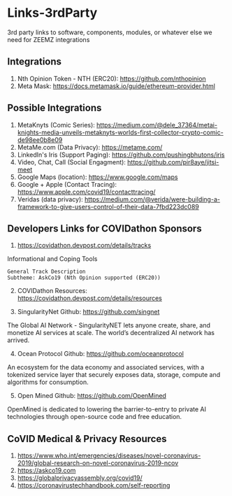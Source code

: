 # Links-3rdParty
3rd party links to software, components, modules, or whatever else we need for ZEEMZ integrations


## Integrations 
1. Nth Opinion Token - NTH (ERC20): https://github.com/nthopinion
2. Meta Mask: https://docs.metamask.io/guide/ethereum-provider.html


## Possible Integrations
1. MetaKnyts (Comic Series): https://medium.com/@dele_37364/metai-knights-media-unveils-metaknyts-worlds-first-collector-crypto-comic-de98ee0b8e09
2. MetaMe.com (Data Privacy): https://metame.com/
3. LinkedIn's Iris (Support Paging): https://github.com/pushingbhutons/iris
4. Video, Chat, Call (Social Engagment): https://github.com/pir8aye/jitsi-meet
5. Google Maps (location): https://www.google.com/maps
6. Google + Apple (Contact Tracing): https://www.apple.com/covid19/contacttracing/
7. Veridas (data privacy): https://medium.com/@verida/were-building-a-framework-to-give-users-control-of-their-data-7fbd223dc089


## Developers Links for COVIDathon Sponsors

1. https://covidathon.devpost.com/details/tracks<br />

Informational and Coping Tools

    General Track Description
    Subtheme: AskCo19 (Nth Opinion supported (ERC20))


2. COVIDathon Resources: https://covidathon.devpost.com/details/resources<br />

3. SingularityNet Github: https://github.com/singnet<br />

The Global AI Network - SingularityNET lets anyone create, share, and monetize AI services at scale. The world’s decentralized AI network has arrived.

4. Ocean Protocol Github: https://github.com/oceanprotocol<br />

An ecosystem for the data economy and associated services, with a tokenized service layer that securely exposes data, storage, compute and algorithms for consumption.

5. Open Mined Github: https://github.com/OpenMined

OpenMined is dedicated to lowering the barrier-to-entry to private AI technologies through open-source code and free education.


## CoVID Medical & Privacy Resources 
1. https://www.who.int/emergencies/diseases/novel-coronavirus-2019/global-research-on-novel-coronavirus-2019-ncov
2. https://askco19.com
3. https://globalprivacyassembly.org/covid19/
4. https://coronavirustechhandbook.com/self-reporting
